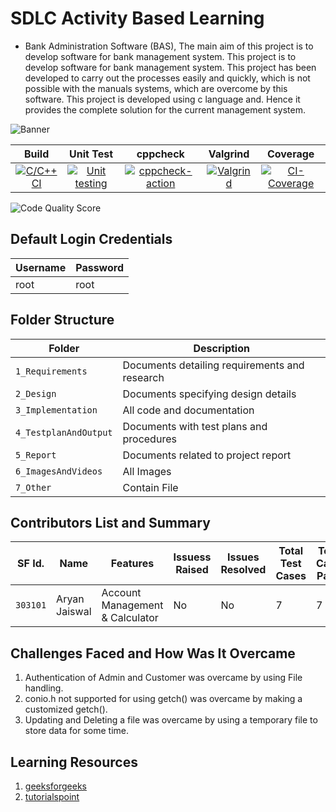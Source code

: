 # SDLC Activity Based Learning
* Bank Administration Software (BAS), The main aim of this project is to develop software for bank management system. This project is to develop software for bank management system. This project has been developed to carry out the processes easily and quickly, which is not possible with the manuals systems, which are overcome by this software. This project is developed using c language and. Hence it provides the complete solution for the current management system.

![Banner](https://github.com/aryanjaiswalaj/Mini-Project/blob/Main_1/6_ImagesAndVideos/pic.png)

|Build|Unit Test|cppcheck|Valgrind|Coverage|
|:--:|:--:|:--:|:--:|:--:|
|[![C/C++ CI](https://github.com/aryanjaiswalaj/Mini-Project/actions/workflows/c-build.yml/badge.svg)](https://github.com/aryanjaiswalaj/Mini-Project/actions/workflows/c-build.yml)|[![Unit testing](https://github.com/aryanjaiswalaj/Mini-Project/actions/workflows/unit-testing.yml/badge.svg)](https://github.com/aryanjaiswalaj/Mini-Project/actions/workflows/unit-testing.yml)|[![cppcheck-action](https://github.com/aryanjaiswalaj/Mini-Project/actions/workflows/cppcheck.yml/badge.svg)](https://github.com/aryanjaiswalaj/Mini-Project/actions/workflows/cppcheck.yml)|[![Valgrind](https://github.com/aryanjaiswalaj/Mini-Project/actions/workflows/Valgrind.yml/badge.svg)](https://github.com/aryanjaiswalaj/Mini-Project/actions/workflows/Valgrind.yml)|[![CI-Coverage](https://github.com/aryanjaiswalaj/Mini-Project/actions/workflows/gcov.yml/badge.svg)](https://github.com/aryanjaiswalaj/Mini-Project/actions/workflows/gcov.yml)|
![Code Quality Score](https://www.code-inspector.com/project/24709/score/svg)




## Default Login Credentials
Username             | Password
---------------------|------------------------------------------
root                 | root

## Folder Structure
|Folder               | Description
|---------------------|------------------------------------------
|`1_Requirements`     | Documents detailing requirements and research
|`2_Design`           | Documents specifying design details
|`3_Implementation`   | All code and documentation
|`4_TestplanAndOutput`| Documents with test plans and procedures
|`5_Report`           | Documents related to project report
|`6_ImagesAndVideos`  | All Images
|`7_Other`            | Contain File

## Contributors List and Summary

SF Id. |  Name   |    Features    | Issuess Raised |Issues Resolved|Total Test Cases|Test Case Pass
-------|---------|----------------|----------------|---------------|-------------|--------------
`303101` | Aryan Jaiswal | Account Management & Calculator    | No     | No   | 7   | 7 |     
   

## Challenges Faced and How Was It Overcame

1. Authentication of Admin and Customer was overcame by using File handling.
2. conio.h not supported for using getch() was overcame by making a customized getch().
3. Updating and Deleting a file was overcame by using a temporary file to store data for some time.

## Learning Resources
1. [geeksforgeeks](https://www.geeksforgeeks.org/c-programming-language/)
2. [tutorialspoint](https://www.tutorialspoint.com/cprogramming/index.htm)


